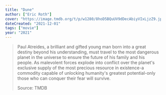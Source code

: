 ```yaml
---
title: "Dune"
author: ["Eric Roth"]
cover: "https://image.tmdb.org/t/p/w1280/8hoD5BQuUV9dDecAbiyVIxLjzZ9.jpg"
dateCreated: "2021-12-01"
tags: ["movie"]
year: "2021"
---
```


> Paul Atreides, a brilliant and gifted young man born into a great destiny beyond his understanding, must travel to the most dangerous planet in the universe to ensure the future of his family and his people. As malevolent forces explode into conflict over the planet's exclusive supply of the most precious resource in existence-a commodity capable of unlocking humanity's greatest potential-only those who can conquer their fear will survive.
>
> Source: TMDB
